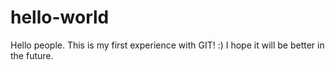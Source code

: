 # hello-world

Hello people.
This is my first experience with GIT! :) I hope it will be better in the future. 
